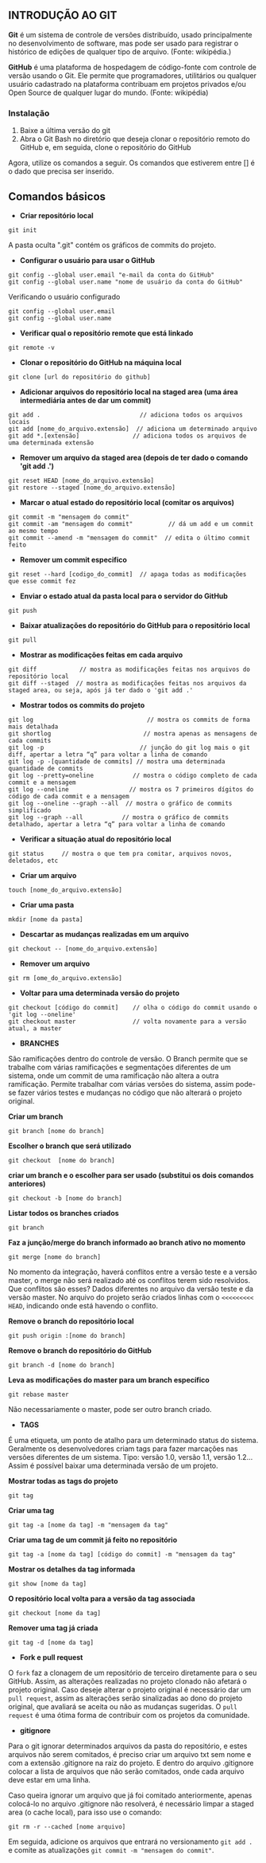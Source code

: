 ## INTRODUÇÃO AO GIT

**Git** é um sistema de controle de versões distribuído, usado principalmente no desenvolvimento de software, mas pode ser usado para registrar o histórico de edições de qualquer tipo de arquivo. (Fonte: wikipédia.)

**GitHub** é uma plataforma de hospedagem de código-fonte com controle de versão usando o Git. Ele permite que programadores, utilitários ou qualquer usuário cadastrado na plataforma contribuam em projetos privados e/ou Open Source de qualquer lugar do mundo. (Fonte: wikipédia)

### **Instalação**
1. Baixe a última versão do git
2. Abra o Git Bash no diretório que deseja clonar o repositório remoto do GitHub e, em seguida, clone o repositório do GitHub

Agora, utilize os comandos a seguir. Os comandos que estiverem entre [] é o dado que precisa ser inserido.


## Comandos básicos

- **Criar repositório local**
```
git init
```
A pasta oculta ".git" contém os gráficos de commits do projeto.


- **Configurar o usuário para usar o GitHub**
```
git config --global user.email "e-mail da conta do GitHub"
git config --global user.name "nome de usuário da conta do GitHub"
```

Verificando o usuário configurado
```
git config --global user.email 
git config --global user.name
```

- **Verificar qual o repositório remote que está linkado**
```
git remote -v
```

- **Clonar o repositório do GitHub na máquina local**
```
git clone [url do repositório do github]
```

- **Adicionar arquivos do repositório local na staged area (uma área intermediária antes de dar um commit)**
```
git add .                            // adiciona todos os arquivos locais
git add [nome_do_arquivo.extensão]  // adiciona um determinado arquivo
git add *.[extensão]               // adiciona todos os arquivos de uma determinada extensão 
```

- **Remover um arquivo da staged area (depois de ter dado o comando 'git add .')**
```
git reset HEAD [nome_do_arquivo.extensão]
git restore --staged [nome_do_arquivo.extensão]
```

- **Marcar o atual estado do repositório local (comitar os arquivos)**
```
git commit -m "mensagem do commit"    
git commit -am "mensagem do commit"          // dá um add e um commit ao mesmo tempo
git commit --amend -m "mensagem do commit"  // edita o último commit feito
```

- **Remover um commit especifico**
```
git reset --hard [codigo_do_commit]  // apaga todas as modificações que esse commit fez
```

- **Enviar o estado atual da pasta local para o servidor do GitHub**
```
git push
```

- **Baixar atualizações do repositório do GitHub para o repositório local**
```
git pull
```

- **Mostrar as modificações feitas em cada arquivo**
```
git diff            // mostra as modificações feitas nos arquivos do repositório local
git diff --staged  // mostra as modificações feitas nos arquivos da staged area, ou seja, após já ter dado o 'git add .'
```

- **Mostrar todos os commits do projeto**
```
git log                                // mostra os commits de forma mais detalhada
git shortlog                          // mostra apenas as mensagens de cada commits
git log -p                           // junção do git log mais o git diff, apertar a letra “q” para voltar a linha de comando
git log -p -[quantidade de commits] // mostra uma determinada quantidade de commits
git log --pretty=oneline           // mostra o código completo de cada commit e a mensagem
git log --oneline                 // mostra os 7 primeiros dígitos do código de cada commit e a mensagem
git log --oneline --graph --all  // mostra o gráfico de commits simplificado
git log --graph --all           // mostra o gráfico de commits detalhado, apertar a letra “q” para voltar a linha de comando
```

- **Verificar a situação atual do repositório local**
```
git status     // mostra o que tem pra comitar, arquivos novos, deletados, etc
```

- **Criar um arquivo**
```
touch [nome_do_arquivo.extensão]
```

- **Criar uma  pasta**
```
mkdir [nome da pasta]
```

- **Descartar as mudanças realizadas em um arquivo**
```
git checkout -- [nome_do_arquivo.extensão]
```

- **Remover um arquivo**
```
git rm [ome_do_arquivo.extensão]
```

- **Voltar para uma determinada versão do projeto**
```
git checkout [código do commit]    // olha o código do commit usando o 'git log --oneline'
git checkout master                // volta novamente para a versão atual, a master
```

- **BRANCHES**

São ramificações dentro do controle de versão. O Branch permite que se trabalhe com várias ramificações e segmentações diferentes de um sistema, onde um commit de uma ramificação não altera a outra ramificação. Permite trabalhar com várias versões do sistema, assim pode-se fazer vários testes e mudanças no código que não alterará o projeto original.
  
**Criar um branch**
````
git branch [nome do branch]
````

**Escolher o branch que será utilizado**
````
git checkout  [nome do branch]
````

**criar um branch e o escolher para ser usado (substitui os dois comandos anteriores)**
````
git checkout -b [nome do branch]
````

**Listar todos os branches criados**
````
git branch
````

**Faz a junção/merge do branch informado ao branch ativo no momento**
````
git merge [nome do branch]
````
No momento da integração, haverá conflitos entre a versão teste e a versão master, o merge não será realizado até os conflitos terem sido resolvidos. Que conflitos são esses? Dados diferentes no arquivo da versão teste e da versão master. No arquivo do projeto serão criados linhas com o `<<<<<<<<< HEAD`, indicando onde está havendo o conflito. 

**Remove o branch do repositório local**
````
git push origin :[nome do branch]
````

**Remove o branch do repositório do GitHub**
````
git branch -d [nome do branch]
````

**Leva as modificações do master para um branch específico**
````
git rebase master 
````
Não necessariamente o master, pode ser outro branch criado.

- **TAGS**

É uma etiqueta, um ponto de atalho para um determinado status do sistema. Geralmente os desenvolvedores criam tags para fazer marcações nas versões diferentes de um sistema. Tipo: versão 1.0, versão 1.1, versão 1.2... Assim é possível baixar uma determinada versão de um projeto.

**Mostrar todas as tags do projeto**
```
git tag 
```

**Criar uma tag**
```
git tag -a [nome da tag] -m "mensagem da tag" 
```

**Criar uma tag de um commit já feito no repositório**
```
git tag -a [nome da tag] [código do commit] -m "mensagem da tag" 
```

**Mostrar os detalhes da tag informada**
```
git show [nome da tag]
```

**O repositório local volta para a versão da tag associada**
```
git checkout [nome da tag] 
```

**Remover uma tag já criada**
```
git tag -d [nome da tag] 
```

- **Fork e pull request**

O `fork` faz a clonagem de um repositório de terceiro diretamente para o seu GitHub. Assim, as alterações realizadas no projeto clonado não afetará o projeto original. Caso deseje alterar o projeto original é necessário dar um `pull request`, assim as alterações serão sinalizadas ao dono do projeto original, que avaliará se aceita ou não as mudanças sugeridas. O `pull request` é uma ótima forma de contribuir com os projetos da comunidade.


- **gitignore**

Para o git ignorar determinados arquivos da pasta do repositório, e estes arquivos não serem comitados, é preciso criar um arquivo txt sem nome e com a extensão .gitignore na raiz do projeto. E dentro do arquivo .gitignore colocar a lista de arquivos que não serão comitados, onde cada arquivo deve estar em uma linha.

Caso queira ignorar um arquivo que já foi comitado anteriormente, apenas colocá-lo no arquivo .gitignore não resolverá, é necessário limpar a staged area (o cache local), para isso use o comando:
```
git rm -r --cached [nome arquivo]
```
Em seguida, adicione os arquivos que entrará no versionamento `git add .` e comite as atualizações `git commit -m "mensagem do commit"`. 
